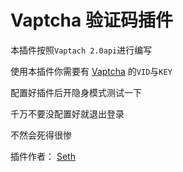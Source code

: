 # Vaptcha 验证码插件
本插件按照``Vaptach 2.0api``进行编写

使用本插件你需要有 [Vaptcha](https://www.vaptcha.com/) 的`VID`与`KEY`

配置好插件后开隐身模式测试一下

千万不要没配置好就退出登录

不然会死得很惨

插件作者： [Seth](https://imseth.cn)
